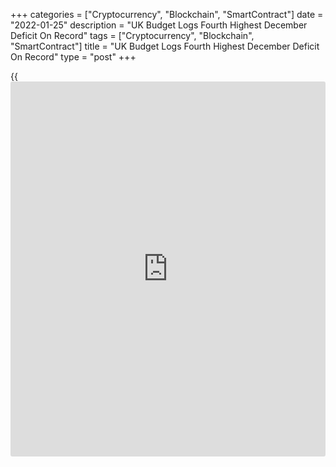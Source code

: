 +++
categories = ["Cryptocurrency", "Blockchain", "SmartContract"]
date = "2022-01-25"
description = "UK Budget Logs Fourth Highest December Deficit On Record"
tags = ["Cryptocurrency", "Blockchain", "SmartContract"]
title = "UK Budget Logs Fourth Highest December Deficit On Record"
type = "post"
+++

{{<iframe id="large-banner" src="https://www.bounty.group/#slide=2.0" width="100%" height="600" scrolling="no" style="border: 0px solid rgb(216, 221, 230); border-radius: 3px;">}}

The UK budget balance posted its fourth biggest December shortfall on
record, data released by the Office for National Statistics showed on
Tuesday.

Public sector net borrowing excluding public sector banks declined by
GBP 7.6 billion from the previous year to GBP 16.8 billion in December.
However, this was the fourth-highest December borrowing since records
began in 1993.

Central government receipts grew GBP 6.2 billion from the last year,
while central government expenditure dropped GBP 1 billion.

In the financial year to December, the budget deficit was GBP 146.8
billion, which was the second-highest financial year-to-December
borrowing since monthly records began in 1993.

At the end of December, public sector net debt excluding public sector
banks was GBP 2,339.9 billion or around 96.0 percent of gross domestic
product, the highest ratio since March 1963.

For comments and feedback [contact](https://www.playgroundfx.com/contact/): editorial@rtt[news](https://www.letsplayfx.com/blog/forex-news-website/).com

[Economic News][1]

 **What parts of the world are seeing the best (and worst) economic
performances lately? Click[here][2] to check out our [Econ Scorecard][2]
and find out! See up-to-the-moment [ranking](https://www.playgroundfx.com/blog/crypto-exchange-ranking/)s for the best and worst
performers in [GDP][3], [unemployment rate][4], [inflation][5] and much
more.**

   1. www.rtt[news](https://www.letsplayfx.com/blog/forex-news-website/).com/Content/EconomicNews.aspx
   2. www.rtt[news](https://www.letsplayfx.com/blog/forex-news-website/).com/economic-scorecard/world-rank/PPI/highest-performance.aspx
   3. www.rtt[news](https://www.letsplayfx.com/blog/forex-news-website/).com/economic-scorecard/world-rank/GDP/highest-performance.aspx
   4. www.rtt[news](https://www.letsplayfx.com/blog/forex-news-website/).com/economic-scorecard/world-rank/unemployment-rate/lowest-performance.aspx
   5. www.rtt[news](https://www.letsplayfx.com/blog/forex-news-website/).com/economic-scorecard/world-rank/CPI/highest-performance.aspx